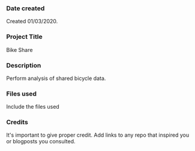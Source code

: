 ### Date created
Created 01/03/2020.

### Project Title
Bike Share

### Description
Perform analysis of shared bicycle data.

### Files used
Include the files used

### Credits
It's important to give proper credit. Add links to any repo that inspired you or blogposts you consulted.
